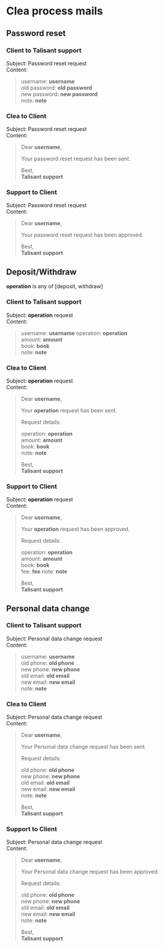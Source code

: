 # Clea process mails

## Password reset

### Client to Talisant support  

Subject: Password reset request  
Content: 
> username: **username**  
> old password: **old password**  
> new password: **new password**  
> note: **note**

### Clea to Client

Subject: Password reset request  
Content:
> Dear **username**,  
>
> Your password reset request has been sent.  
> 
> Best,  
> **Talisant support**  

### Support to Client

Subject: Password reset request  
Content:
> Dear **username**,  
>
> Your password reset request has been approved.  
> 
> Best,  
> **Talisant support**  

## Deposit/Withdraw

**operation** is any of  [deposit, withdraw]

### Client to Talisant support  

Subject: **operation** request  
Content: 
> username: **username**
> operation: **operation**  
> amount: **amount**  
> book: **book**  
> note: **note**  

### Clea to Client

Subject: **operation** request  
Content:
> Dear **username**,  
>
> Your **operation** request has been sent.  
> 
> Request details:  
> 
> operation: **operation**  
> amount: **amount**  
> book: **book**  
> note: **note**  
>
> Best,  
> **Talisant support**  

### Support to Client

Subject: **operation** request  
Content:
> Dear **username**,  
>
> Your **operation** request has been approved.    
> 
> Request details:  
> 
> operation: **operation**  
> amount: **amount**  
> book: **book**  
> fee: **fee**
> note: **note**  
> 
> Best,  
> **Talisant support**  

## Personal data change

### Client to Talisant support  

Subject: Personal data change request  
Content:
> username: **username**  
> old phone: **old phone**  
> new phone: **new phone**  
> old email: **old email**  
> new email: **new email**  
> note: **note**  

### Clea to Client

Subject: Personal data change request  
Content:
> Dear **username**,  
>
> Your Personal data change request has been sent.    
>
> Request details:  
> 
> old phone: **old phone**  
> new phone: **new phone**  
> old email: **old email**  
> new email: **new email**  
> note: **note**  
> 
> Best,  
> **Talisant support**  

### Support to Client

Subject: Personal data change request  
Content:
> Dear **username**,  
>
> Your Personal data change request has been approved.    
> 
> Request details:  
> 
> old phone: **old phone**  
> new phone: **new phone**  
> old email: **old email**  
> new email: **new email**  
> note: **note**  
> 
> Best,  
> **Talisant support**  

